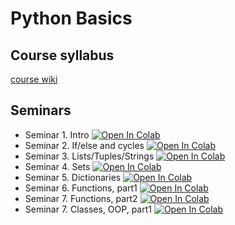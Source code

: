 # Python Basics

## Course syllabus

[course wiki](http://wiki.cs.hse.ru/Основы_программирования_на_Python_осень_2022_матфак)


## Seminars


- Seminar 1. Intro
[![Open In Colab](https://colab.research.google.com/assets/colab-badge.svg)](https://colab.research.google.com/github/Podidiving/math-hse-python/blob/main/sem1_intro.ipynb)
- Seminar 2. If/else and cycles
[![Open In Colab](https://colab.research.google.com/assets/colab-badge.svg)](https://colab.research.google.com/github/Podidiving/math-hse-python/blob/main/sem2_if_cycles.ipynb)
- Seminar 3. Lists/Tuples/Strings
[![Open In Colab](https://colab.research.google.com/assets/colab-badge.svg)](https://colab.research.google.com/github/Podidiving/math-hse-python/blob/main/sem3_strings_lists.ipynb)
- Seminar 4. Sets
[![Open In Colab](https://colab.research.google.com/assets/colab-badge.svg)](https://colab.research.google.com/github/Podidiving/math-hse-python/blob/main/sem4_set.ipynb)
- Seminar 5. Dictionaries
[![Open In Colab](https://colab.research.google.com/assets/colab-badge.svg)](https://colab.research.google.com/github/Podidiving/math-hse-python/blob/main/sem5_dicts.ipynb)
- Seminar 6. Functions, part1
[![Open In Colab](https://colab.research.google.com/assets/colab-badge.svg)](https://colab.research.google.com/github/Podidiving/math-hse-python/blob/main/sem6_functions.ipynb)
- Seminar 7. Functions, part2
[![Open In Colab](https://colab.research.google.com/assets/colab-badge.svg)](https://colab.research.google.com/github/Podidiving/math-hse-python/blob/main/sem7_functions.ipynb)
- Seminar 7. Classes, OOP, part1
[![Open In Colab](https://colab.research.google.com/assets/colab-badge.svg)](https://colab.research.google.com/github/Podidiving/math-hse-python/blob/main/sem8_oop.ipynb)
